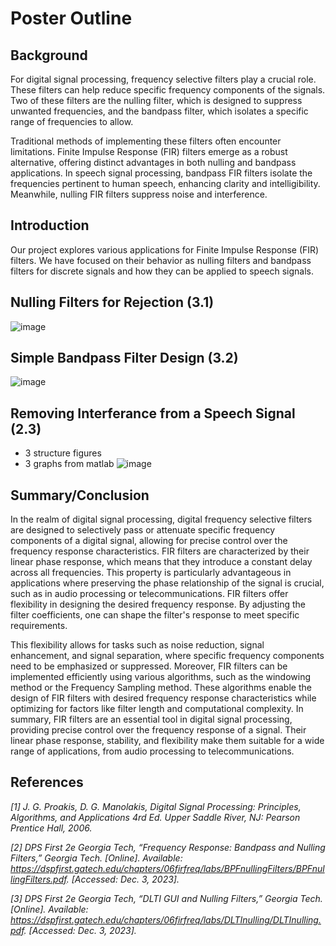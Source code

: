 # Poster Outline

## Background

For digital signal processing, frequency selective filters play a crucial role. These filters can help reduce specific frequency components of the signals. Two of these filters are the nulling filter, which is designed to suppress unwanted frequencies, and the bandpass filter, which isolates a specific range of frequencies to allow.

Traditional methods of implementing these filters often encounter limitations. Finite Impulse Response (FIR) filters emerge as a robust alternative, offering distinct advantages in both nulling and bandpass applications. In speech signal processing, bandpass FIR filters isolate the frequencies pertinent to human speech, enhancing clarity and intelligibility. Meanwhile, nulling FIR filters suppress noise and interference.

## Introduction

Our project explores various applications for Finite Impulse Response (FIR) filters. We have focused on their behavior as nulling filters and bandpass filters for discrete signals and how they can be applied to speech signals.

## Nulling Filters for Rejection (3.1)
![image](https://github.com/JDavidVS/5530_6530_Project/assets/148792714/e3ab55ef-c63c-46bb-bf77-764062de67a3)

## Simple Bandpass Filter Design (3.2)
![image](https://github.com/JDavidVS/5530_6530_Project/assets/148792714/0f675a11-cfaa-41a6-a791-05e5898206b2)

## Removing Interferance from a Speech Signal (2.3)
- 3 structure figures
- 3 graphs from matlab
![image](https://github.com/JDavidVS/5530_6530_Project/assets/148792714/3d221607-cd27-4592-8822-0bb847b56d38)

## Summary/Conclusion

In the realm of digital signal processing, digital frequency selective filters are designed to selectively pass or attenuate specific frequency components of a digital signal, allowing for precise control over the frequency response characteristics. FIR filters are characterized by their linear phase response, which means that they introduce a constant delay across all frequencies. This property is particularly advantageous in applications where preserving the phase relationship of the signal is crucial, such as in audio processing or telecommunications. FIR filters offer flexibility in designing the desired frequency response. By adjusting the filter coefficients, one can shape the filter's response to meet specific requirements. 

This flexibility allows for tasks such as noise reduction, signal enhancement, and signal separation, where specific frequency components need to be emphasized or suppressed. Moreover, FIR filters can be implemented efficiently using various algorithms, such as the windowing method or the Frequency Sampling method. These algorithms enable the design of FIR filters with desired frequency response characteristics while optimizing for factors like filter length and computational complexity. In summary, FIR filters are an essential tool in digital signal processing, providing precise control over the frequency response of a signal. Their linear phase response, stability, and flexibility make them suitable for a wide range of applications, from audio processing to telecommunications.


## References 

*[1] J. G. Proakis, D. G. Manolakis, Digital Signal Processing: Principles, Algorithms, and Applications 4rd Ed. Upper Saddle River, NJ: Pearson Prentice Hall, 2006.*

*[2] DPS First 2e Georgia Tech, “Frequency Response: Bandpass and Nulling Filters,” Georgia Tech. [Online]. Available: https://dspfirst.gatech.edu/chapters/06firfreq/labs/BPFnullingFilters/BPFnullingFilters.pdf. [Accessed: Dec. 3, 2023].*

*[3] DPS First 2e Georgia Tech, “DLTI GUI and Nulling Filters,” Georgia Tech. [Online]. Available: https://dspfirst.gatech.edu/chapters/06firfreq/labs/DLTInulling/DLTInulling.pdf. [Accessed: Dec. 3, 2023].*
